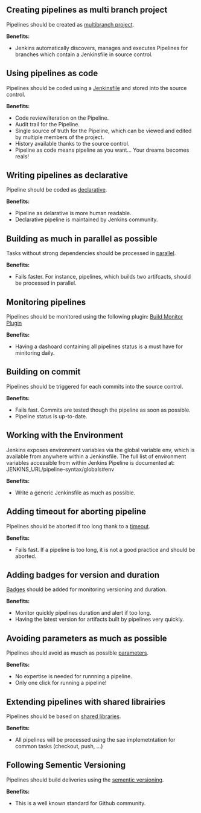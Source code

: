 
## Creating pipelines as multi branch project
Pipelines should be created as [multibranch project](https://jenkins.io/doc/book/pipeline/multibranch/).

**Benefits:**
* Jenkins automatically discovers, manages and executes Pipelines for branches which contain a Jenkinsfile in source control. 

## Using pipelines as code
Pipelines should be coded using a [Jenkinsfile](https://jenkins.io/doc/book/pipeline/jenkinsfile) and stored into the source control.

**Benefits:**
* Code review/iteration on the Pipeline.
* Audit trail for the Pipeline.
* Single source of truth for the Pipeline, which can be viewed and edited by multiple members of the project.
* History available thanks to the source control.
* Pipeline as code means pipeline as you want... Your dreams becomes reals!

## Writing pipelines as declarative
Pipeline should be coded as [declarative](https://jenkins.io/doc/book/pipeline/syntax/#declarative-pipeline).

**Benefits:**
* Pipeline as delarative is more human readable. 
* Declarative pipeline is maintained by Jenkins community. 

## Building as much in parallel as possible
Tasks without strong dependencies should be processed in [parallel](https://jenkins.io/doc/book/pipeline/syntax/#parallel).

**Benefits:**
* Fails faster. For instance, pipelines, which builds two artifcacts, should be processed in parallel.  

## Monitoring pipelines
Pipelines should be monitored using the following plugin: [Build Monitor Plugin](https://wiki.jenkins.io/display/JENKINS/Build+Monitor+Plugin)

**Benefits:**  
* Having a dashoard containing all pipelines status is a must have for minitoring daily.

## Building on commit
Pipelines should be triggered for each commits into the source control.

**Benefits:**
* Fails fast. Commits are tested though the pipeline as soon as possible.   
* Pipeline status is up-to-date.

## Working with the Environment
Jenkins exposes environment variables via the global variable env, which is available from anywhere within a Jenkinsfile.
The full list of environment variables accessible from within Jenkins Pipeline is documented at: JENKINS_URL/pipeline-syntax/globals#env
 
**Benefits:**
* Write a generic Jenkinsfile as much as possible.


## Adding timeout for aborting pipeline
Pipelines should be aborted if too long thank to a [timeout](https://jenkins.io/doc/book/pipeline/syntax/#options-example).

**Benefits:**
* Fails fast. If a pipeline is too long, it is not a good practice and should be aborted.

## Adding badges for version and duration
[Badges](https://jenkins.io/doc/pipeline/steps/badge) should be added for monitoring versioning and duration.

**Benefits:**
* Monitor quickly pipelines duration and alert if too long. 
* Having the latest version for artifacts built by pipelines very quickly. 

## Avoiding parameters as much as possible
Pipelines should avoid as musch as possible [parameters](https://jenkins.io/doc/book/pipeline/syntax/#parameters).

**Benefits:**
* No expertise is needed for runnning a pipeline.
* Only one click for running a pipeline!

## Extending pipelines with shared librairies
Pipelines should be based on [shared libraries](https://jenkins.io/doc/book/pipeline/shared-libraries).

**Benefits:**
* All pipelines will be processed using the sae implemetntation for common tasks (checkout, push, ...)

## Following Sementic Versioning 
Pipelines should build deliveries using the [sementic versioning](https://semver.org).

**Benefits:**
* This is a well known standard for Github community.


